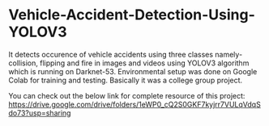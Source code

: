 # Vehicle-Accident-Detection-Using-YOLOV3

It detects occurence of vehicle accidents using three classes namely- collision, flipping and fire in images and videos using YOLOV3 algorithm which is running on Darknet-53. Environmental setup was done on Google Colab for training and testing. Basically it was a college group project.

You can check out the below link for complete resource of this project: https://drive.google.com/drive/folders/1eWP0_cQ2S0GKF7kyjrr7VULqVdqSdo73?usp=sharing

